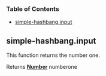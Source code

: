 <!-- Generated by documentation.js. Update this documentation by updating the source code. -->

### Table of Contents

-   [simple-hashbang.input](#simple-hashbanginput)

## simple-hashbang.input

This function returns the number one.

Returns **[Number](https://developer.mozilla.org/en-US/docs/Web/JavaScript/Reference/Global_Objects/Number)** numberone
